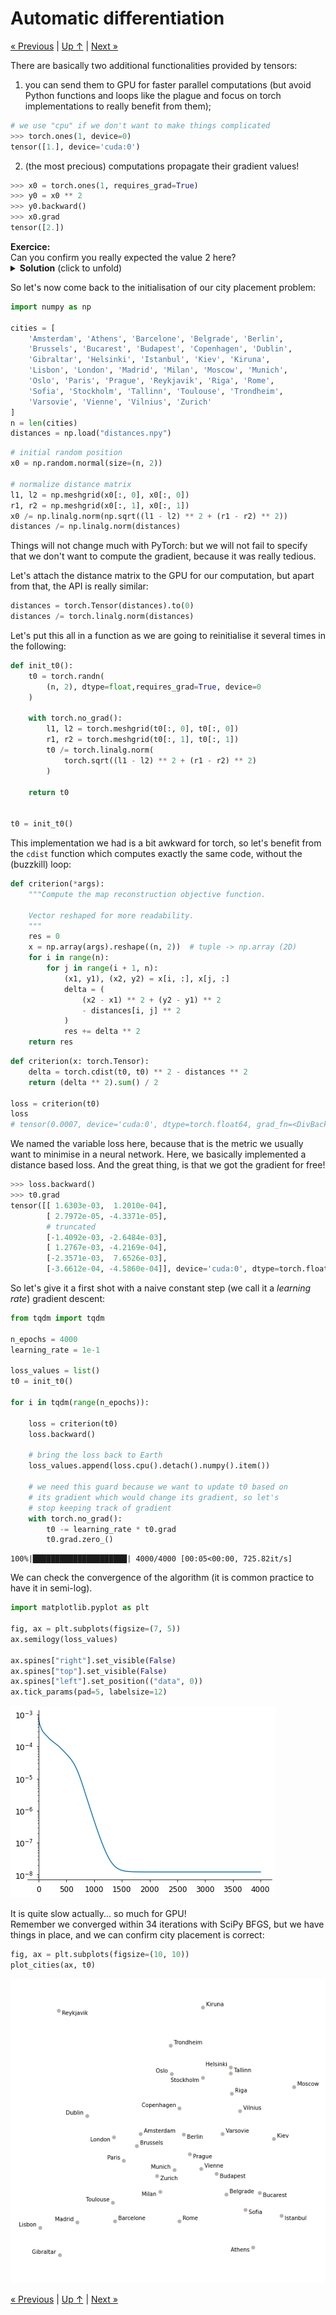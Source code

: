 # Automatic differentiation

[« Previous](./introduction) \| [Up ↑](.) \| [Next »](./optim)

There are basically two additional functionalities provided by tensors:

1. you can send them to GPU for faster parallel computations (but avoid Python functions and loops like the plague and focus on torch implementations to really benefit from them);

```python
# we use "cpu" if we don't want to make things complicated
>>> torch.ones(1, device=0)
tensor([1.], device='cuda:0')
```

2. (the most precious) computations propagate their gradient values!

```python
>>> x0 = torch.ones(1, requires_grad=True)
>>> y0 = x0 ** 2
>>> y0.backward()
>>> x0.grad
tensor([2.])
```

<div class="alert alert-warning"><b>Exercice:</b><br/>
    Can you confirm you really expected the value 2 here?
</div>

<details><summary><b>Solution</b> (click to unfold)</summary>
    The derivative of the function $x \mapsto x^2$ is $x \mapsto 2\,x$ which evaluates to 2 for $x=1$.
</details>

So let's now come back to the initialisation of our city placement problem:

```python
import numpy as np

cities = [
    'Amsterdam', 'Athens', 'Barcelone', 'Belgrade', 'Berlin',
    'Brussels', 'Bucarest', 'Budapest', 'Copenhagen', 'Dublin',
    'Gibraltar', 'Helsinki', 'Istanbul', 'Kiev', 'Kiruna',
    'Lisbon', 'London', 'Madrid', 'Milan', 'Moscow', 'Munich',
    'Oslo', 'Paris', 'Prague', 'Reykjavik', 'Riga', 'Rome',
    'Sofia', 'Stockholm', 'Tallinn', 'Toulouse', 'Trondheim',
    'Varsovie', 'Vienne', 'Vilnius', 'Zurich'
]
n = len(cities)
distances = np.load("distances.npy")
```

```python
# initial random position
x0 = np.random.normal(size=(n, 2))

# normalize distance matrix
l1, l2 = np.meshgrid(x0[:, 0], x0[:, 0])
r1, r2 = np.meshgrid(x0[:, 1], x0[:, 1])
x0 /= np.linalg.norm(np.sqrt((l1 - l2) ** 2 + (r1 - r2) ** 2))
distances /= np.linalg.norm(distances)
```

Things will not change much with PyTorch: but we will not fail to specify that we don't want to compute the gradient, because it was really tedious.

Let's attach the distance matrix to the GPU for our computation, but apart from that, the API is really similar:

```python
distances = torch.Tensor(distances).to(0)
distances /= torch.linalg.norm(distances)
```

Let's put this all in a function as we are going to reinitialise it several times in the following:

```python
def init_t0():
    t0 = torch.randn(
        (n, 2), dtype=float,requires_grad=True, device=0
    )

    with torch.no_grad():
        l1, l2 = torch.meshgrid(t0[:, 0], t0[:, 0])
        r1, r2 = torch.meshgrid(t0[:, 1], t0[:, 1])
        t0 /= torch.linalg.norm(
            torch.sqrt((l1 - l2) ** 2 + (r1 - r2) ** 2)
        )

    return t0


t0 = init_t0()
```

This implementation we had is a bit awkward for torch, so let's benefit from the `cdist` function which computes exactly the same code, without the (buzzkill) loop:

```python
def criterion(*args):
    """Compute the map reconstruction objective function.

    Vector reshaped for more readability.
    """
    res = 0
    x = np.array(args).reshape((n, 2))  # tuple -> np.array (2D)
    for i in range(n):
        for j in range(i + 1, n):
            (x1, y1), (x2, y2) = x[i, :], x[j, :]
            delta = (
                (x2 - x1) ** 2 + (y2 - y1) ** 2
                - distances[i, j] ** 2
            )
            res += delta ** 2
    return res
```

```python
def criterion(x: torch.Tensor):
    delta = torch.cdist(t0, t0) ** 2 - distances ** 2
    return (delta ** 2).sum() / 2

loss = criterion(t0)
loss
# tensor(0.0007, device='cuda:0', dtype=torch.float64, grad_fn=<DivBackward0>)
```

We named the variable loss here, because that is the metric we usually want to minimise in a neural network. Here, we basically implemented a distance based loss. And the great thing, is that we got the gradient for free!

```python
>>> loss.backward()
>>> t0.grad
tensor([[ 1.6303e-03,  1.2010e-04],
        [ 2.7972e-05, -4.3371e-05],
        # truncated
        [-1.4092e-03, -2.6484e-03],
        [ 1.2767e-03, -4.2169e-04],
        [-2.3571e-03,  7.6526e-03],
        [-3.6612e-04, -4.5860e-04]], device='cuda:0', dtype=torch.float64)
```

So let's give it a first shot with a naive constant step (we call it a _learning rate_) gradient descent:

```python
from tqdm import tqdm

n_epochs = 4000
learning_rate = 1e-1

loss_values = list()
t0 = init_t0()

for i in tqdm(range(n_epochs)):

    loss = criterion(t0)
    loss.backward()

    # bring the loss back to Earth
    loss_values.append(loss.cpu().detach().numpy().item())

    # we need this guard because we want to update t0 based on
    # its gradient which would change its gradient, so let's
    # stop keeping track of gradient
    with torch.no_grad():
        t0 -= learning_rate * t0.grad
        t0.grad.zero_()
```

    100%|█████████████████████| 4000/4000 [00:05<00:00, 725.82it/s]

We can check the convergence of the algorithm (it is common practice to have it in semi-log).

```python
import matplotlib.pyplot as plt

fig, ax = plt.subplots(figsize=(7, 5))
ax.semilogy(loss_values)

ax.spines["right"].set_visible(False)
ax.spines["top"].set_visible(False)
ax.spines["left"].set_position(("data", 0))
ax.tick_params(pad=5, labelsize=12)
```

![png](../images/loss_simple.png)

It is quite slow actually... so much for GPU!  
Remember we converged within 34 iterations with SciPy BFGS, but we have things in place, and we can confirm city placement is correct:

```python
fig, ax = plt.subplots(figsize=(10, 10))
plot_cities(ax, t0)
```

![png](../images/city_placement.png)

[« Previous](./introduction) \| [Up ↑](.) \| [Next »](./optim)
